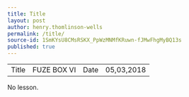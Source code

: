 ```yaml
---
title: Title
layout: post
author: henry.thomlinson-wells
permalink: /title/
source-id: 1SmKYsU8CMsRSKX_PpWzMNMfKRuwn-fJMwFhgMyBQ13s
published: true
---
```

<table>
  <tr>
    <td>Title</td>
    <td>FUZE BOX VI</td>
    <td>Date</td>
    <td>05,03,2018</td>
  </tr>
</table>


No lesson.

